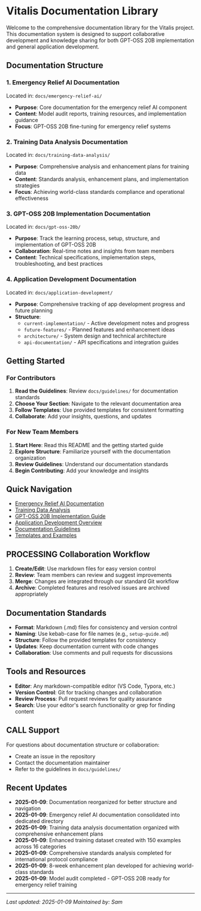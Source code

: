 # Vitalis Documentation Library

Welcome to the comprehensive documentation library for the Vitalis project. This documentation system is designed to support collaborative development and knowledge sharing for both GPT-OSS 20B implementation and general application development.

## Documentation Structure

### 1. Emergency Relief AI Documentation

Located in: `docs/emergency-relief-ai/`

- **Purpose**: Core documentation for the emergency relief AI component
- **Content**: Model audit reports, training resources, and implementation guidance
- **Focus**: GPT-OSS 20B fine-tuning for emergency relief systems

### 2. Training Data Analysis Documentation

Located in: `docs/training-data-analysis/`

- **Purpose**: Comprehensive analysis and enhancement plans for training data
- **Content**: Standards analysis, enhancement plans, and implementation strategies
- **Focus**: Achieving world-class standards compliance and operational effectiveness

### 3. GPT-OSS 20B Implementation Documentation

Located in: `docs/gpt-oss-20b/`

- **Purpose**: Track the learning process, setup, structure, and implementation of GPT-OSS 20B
- **Collaboration**: Real-time notes and insights from team members
- **Content**: Technical specifications, implementation steps, troubleshooting, and best practices

### 4. Application Development Documentation

Located in: `docs/application-development/`

- **Purpose**: Comprehensive tracking of app development progress and future planning
- **Structure**:
  - `current-implementation/` - Active development notes and progress
  - `future-features/` - Planned features and enhancement ideas
  - `architecture/` - System design and technical architecture
  - `api-documentation/` - API specifications and integration guides

## Getting Started

### For Contributors

1. **Read the Guidelines**: Review `docs/guidelines/` for documentation standards
2. **Choose Your Section**: Navigate to the relevant documentation area
3. **Follow Templates**: Use provided templates for consistent formatting
4. **Collaborate**: Add your insights, questions, and updates

### For New Team Members

1. **Start Here**: Read this README and the getting started guide
2. **Explore Structure**: Familiarize yourself with the documentation organization
3. **Review Guidelines**: Understand our documentation standards
4. **Begin Contributing**: Add your knowledge and insights

## Quick Navigation

- [Emergency Relief AI Documentation](emergency-relief-ai/README.md)
- [Training Data Analysis](training-data-analysis/README.md)
- [GPT-OSS 20B Implementation Guide](gpt-oss-20b/README.md)
- [Application Development Overview](application-development/README.md)
- [Documentation Guidelines](guidelines/README.md)
- [Templates and Examples](templates/README.md)

## PROCESSING Collaboration Workflow

1. **Create/Edit**: Use markdown files for easy version control
2. **Review**: Team members can review and suggest improvements
3. **Merge**: Changes are integrated through our standard Git workflow
4. **Archive**: Completed features and resolved issues are archived appropriately

## Documentation Standards

- **Format**: Markdown (.md) files for consistency and version control
- **Naming**: Use kebab-case for file names (e.g., `setup-guide.md`)
- **Structure**: Follow the provided templates for consistency
- **Updates**: Keep documentation current with code changes
- **Collaboration**: Use comments and pull requests for discussions

## Tools and Resources

- **Editor**: Any markdown-compatible editor (VS Code, Typora, etc.)
- **Version Control**: Git for tracking changes and collaboration
- **Review Process**: Pull request reviews for quality assurance
- **Search**: Use your editor's search functionality or grep for finding content

## CALL Support

For questions about documentation structure or collaboration:

- Create an issue in the repository
- Contact the documentation maintainer
- Refer to the guidelines in `docs/guidelines/`

## Recent Updates

- **2025-01-09**: Documentation reorganized for better structure and navigation
- **2025-01-09**: Emergency relief AI documentation consolidated into dedicated directory
- **2025-01-09**: Training data analysis documentation organized with comprehensive enhancement plans
- **2025-01-09**: Enhanced training dataset created with 150 examples across 16 categories
- **2025-01-09**: Comprehensive standards analysis completed for international protocol compliance
- **2025-01-09**: 8-week enhancement plan developed for achieving world-class standards
- **2025-01-09**: Model audit completed - GPT-OSS 20B ready for emergency relief training

---

_Last updated: 2025-01-09_
_Maintained by: Sam_
